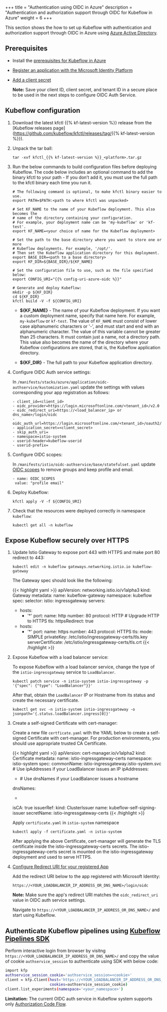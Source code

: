 +++
title = "Authentication using OIDC in Azure"
description = "Authentication and authorization support through OIDC for Kubeflow in Azure"
weight = 6
+++

This section shows the how to set up Kubeflow with authentication and authorization support through OIDC in Azure using [Azure Active Directory](https://azure.microsoft.com/en-us/services/active-directory/).

## Prerequisites

- Install the [prerequisites for Kubeflow in Azure](/docs/azure/deploy/install-kubeflow)
- [Register an application with the Microsoft Identity Platform](https://docs.microsoft.com/en-us/azure/active-directory/develop/quickstart-register-app#register-an-application)
- [Add a client secret](https://docs.microsoft.com/en-us/azure/active-directory/develop/quickstart-register-app#add-a-client-secret)

  **Note:**  Save your client ID, client secret, and tenant ID in a secure place to be used in the next steps to configure OIDC Auth Service.

## Kubeflow configuration

1. Download the latest kfctl {{% kf-latest-version %}} release from the [Kubeflow releases page](<https://github.com/kubeflow/kfctl/releases/tag/>{{% kf-latest-version %}}).

1. Unpack the tar ball:

    ```
    tar -xvf kfctl_{{% kf-latest-version %}}_<platform>.tar.gz
    ```

1. Run the below commands to build configuration files before deploying Kubeflow. The code below includes an optional command to add the binary kfctl to your path - If you don’t add it, you must use the full path to the kfctl binary each time you run it.

    ```
    # The following command is optional, to make kfctl binary easier to use.
    export PATH=$PATH:<path to where kfctl was unpacked>

    # Set KF_NAME to the name of your Kubeflow deployment. This also becomes the
    # name of the directory containing your configuration.
    # For example, your deployment name can be 'my-kubeflow' or 'kf-test'.
    export KF_NAME=<your choice of name for the Kubeflow deployment>

    # Set the path to the base directory where you want to store one or more
    # Kubeflow deployments. For example, '/opt/'.
    # Then set the Kubeflow application directory for this deployment.
    export BASE_DIR=<path to a base directory>
    export KF_DIR=${BASE_DIR}/${KF_NAME}

    # Set the configuration file to use, such as the file specified below:
    export CONFIG_URI="{{% config-uri-azure-oidc %}}"

    # Generate and deploy Kubeflow:
    mkdir -p ${KF_DIR}
    cd ${KF_DIR}
    kfctl build -V -f ${CONFIG_URI}
    ```

    * **${KF_NAME}** - The name of your Kubeflow deployment.
      If you want a custom deployment name, specify that name here.
      For example,  `my-kubeflow` or `kf-test`.
      The value of `KF_NAME` must consist of lower case alphanumeric characters or
      '-', and must start and end with an alphanumeric character.
      The value of this variable cannot be greater than 25 characters. It must
      contain just a name, not a directory path.
      This value also becomes the name of the directory where your Kubeflow
      configurations are stored, that is, the Kubeflow application directory.

    * **${KF_DIR}** - The full path to your Kubeflow application directory.

1. Configure OIDC Auth service settings:

   In `/manifests/stacks/azure/application/oidc-authservice/kustomization.yaml` update the settings with values corresponding your app registration as follows:

    ```
    - client_id=<client_id>
    - oidc_provider=https://login.microsoftonline.com/<tenant_id>/v2.0
    - oidc_redirect_uri=https://<load_balancer_ip> or dns_name>/login/oidc
    - oidc_auth_url=https://login.microsoftonline.com/<tenant_id>/oauth2/v2.0/authorize
    - application_secret=<client_secret>
    - skip_auth_uri=
    - namespace=istio-system
    - userid-header=kubeflow-userid
    - userid-prefix=
    ```

1. Configure OIDC scopes:

    In `/manifests/istio/oidc-authservice/base/statefulset.yaml` update [OIDC scopes](https://docs.microsoft.com/en-us/azure/active-directory/develop/v2-permissions-and-consent#openid-connect-scopes) to remove groups and keep profile and email.

    ```
    - name: OIDC_SCOPES
     value: "profile email"
    ```

3. Deploy Kubeflow:

    ```
    kfctl apply -V -f ${CONFIG_URI}
    ```

4. Check that the resources were deployed correctly in namespace `kubeflow`:

    ```
    kubectl get all -n kubeflow
    ```

## Expose Kubeflow securely over HTTPS

1. Update Istio Gateway to expose port 443 with HTTPS and make port 80 redirect to 443:

    ```
    kubectl edit -n kubeflow gateways.networking.istio.io kubeflow-gateway
    ```

    The Gateway spec should look like the following:

    {{< highlight yaml >}}
    apiVersion: networking.istio.io/v1alpha3
    kind: Gateway
    metadata:
    name: kubeflow-gateway
    namespace: kubeflow
    spec:
    selector:
        istio: ingressgateway
    servers:
    - hosts:
        - '*'
        port:
        name: http
        number: 80
        protocol: HTTP
              # Upgrade HTTP to HTTPS
        tls:
        httpsRedirect: true
    - hosts:
        - '*'
        port:
        name: https
        number: 443
        protocol: HTTPS
        tls:
        mode: SIMPLE
        privateKey: /etc/istio/ingressgateway-certs/tls.key
        serverCertificate: /etc/istio/ingressgateway-certs/tls.crt
    {{< /highlight >}}

1. Expose Kubeflow with a load balancer service:

    To expose Kubeflow with a load balancer service, change the type of the `istio-ingressgateway` service to `LoadBalancer`.

    ```
    kubectl patch service -n istio-system istio-ingressgateway -p '{"spec": {"type": "LoadBalancer"}}'
    ```

   After that, obtain the `LoadBalancer` IP or Hostname from its status and create the necessary certificate.

    ```
    kubectl get svc -n istio-system istio-ingressgateway -o jsonpath='{.status.loadBalancer.ingress[0]}'
    ```

1. Create a self-signed Certificate with cert-manager:

   Create a new file `certficate.yaml` with the YAML below to create a self-signed Certificate with cert-manager. For production environments, you should use appropriate trusted CA Certificate.

    {{< highlight yaml >}}
    apiVersion: cert-manager.io/v1alpha2
    kind: Certificate
    metadata:
    name: istio-ingressgateway-certs
    namespace: istio-system
    spec:
    commonName: istio-ingressgateway.istio-system.svc
        # Use ipAddresses if your LoadBalancer issues an IP
    ipAddresses:
    - <LoadBalancer IP>
        # Use dnsNames if your LoadBalancer issues a hostname
    dnsNames:
    - <LoadBalancer HostName>
    isCA: true
    issuerRef:
        kind: ClusterIssuer
        name: kubeflow-self-signing-issuer
    secretName: istio-ingressgateway-certs
    {{< /highlight >}}

    Apply `certificate.yaml` in `istio-system` namespace

    ```
    kubectl apply -f certificate.yaml -n istio-system
    ```

    After applying the above Certificate, cert-manager will generate the TLS certificate inside the istio-ingressgateway-certs secrets. The istio-ingressgateway-certs secret is mounted on the istio-ingressgateway deployment and used to serve HTTPS.

1. [Configure Redirect URI for your registered App](https://docs.microsoft.com/en-us/azure/active-directory/develop/quickstart-register-app#add-a-redirect-uri)

   Add the redirect URI below to the app registered with Microsoft Identity:
  
   `https://<YOUR_LOADBALANCER_IP_ADDRESS_OR_DNS_NAME>/login/oidc`

   **Note:** Make sure the app's redirect URI matches the `oidc_redirect_uri` value in OIDC auth service settings.

   Navigate to `https://<YOUR_LOADBALANCER_IP_ADDRESS_OR_DNS_NAME>/` and start using Kubeflow.

## Authenticate Kubeflow pipelines using [Kubeflow Pipelines SDK](https://www.kubeflow.org/docs/pipelines/sdk/sdk-overview/)

Perform interactive login from browser by visitng `https://<YOUR_LOADBALANCER_IP_ADDRESS_OR_DNS_NAME>/` and copy the value of cookie `authservice_session` to authenticate using SDK with below code:

```bash
import kfp
authservice_session_cookie='authservice_session=<cookie>'
client = kfp.Client(host='https://<YOUR_LOADBALANCER_IP_ADDRESS_OR_DNS_NAME>/pipeline',
                    cookies=authservice_session_cookie)
client.list_experiments(namespace='<your_namespace>')
```

   **Limitation:** The current OIDC auth service in Kubeflow system supports only [Authorization Code Flow](https://openid.net/specs/openid-connect-basic-1_0.html#CodeFlow).
